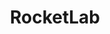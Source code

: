 ---
title: RocketLab
crosslinks:
- spacex
- thatpicofnzfromspace
- ISRO
- newzealand
- Arianespace
---